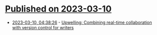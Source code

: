 # [Published on 2023-03-10](index.md)

* [2023-03-10, 04:38:26](https://lobste.rs/s/pxomzi/upwelling_combining_real_time) - [Upwelling: Combining real-time collaboration with version control for writers](https://www.inkandswitch.com/upwelling/)
